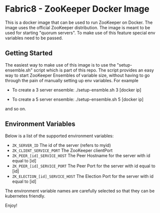Fabric8 - ZooKeeper Docker Image
================================

This is a docker image that can be used to run ZooKeeper on Docker. The image uses the official ZooKeeper distribution.
The image is meant to be used for starting "quorum servers". To make use of this feature special env variables need to be passed.

Getting Started
---------------

The easiest way to make use of this image is to use the "setup-ensemble.sh" script which is part of this repo. The script provides an easy way to start ZooKeeper Ensembles of variable size, without having to go through the pain of manually setting up env variables. For example

- To create a 3 server ensemble:
	./setup-ensmble.sh 3 [docker ip]

- To create a 5 server ensemble:
	./setup-ensemble.sh 5 [docker ip]
		
and so on.

Environment Variables
---------------------
Below is a list of the supported environment variables:

- `ZK_SERVER_ID` 					The id of the server (refers to myid)	
- `ZK_CLIENT_SERVICE_PORT`			The ZooKeeper clientPort
- `ZK_PEER_[id]_SERVICE_HOST`		The Peer Hostname for the server with id equal to [id]
- `ZK_PEER_[id]_SERVICE_PORT`		The Peer Port for the server with id equal to [id]
- `ZK_ELECTION_[id]_SERVICE_HOST`	The Election Port for the server with id equal to [id]
	
The environment variable names are carefully selected so that they can be kubernetes friendly.

Enjoy!